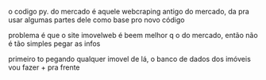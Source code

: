 o codigo py. do mercado é aquele webcraping antigo do mercado, da pra usar algumas partes dele como base pro novo código

problema é que o site imovelweb é beem melhor q o do mercado, então não é tão simples pegar as infos

primeiro to pegando qualquer imovel de lá, o banco de dados dos imóveis vou fazer + pra frente
